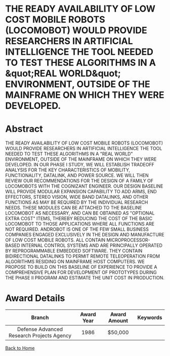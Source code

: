 
THE READY AVAILABILITY OF LOW COST MOBILE ROBOTS (LOCOMOBOT) WOULD PROVIDE RESEARCHERS IN ARTIFICIAL INTELLIGENCE THE TOOL NEEDED TO TEST THESE ALGORITHMS IN A &amp;quot;REAL WORLD&amp;quot; ENVIRONMENT, OUTSIDE OF THE MAINFRAME ON WHICH THEY WERE DEVELOPED.
==================================================================================================================================================================================================================================================================

# Abstract


THE READY AVAILABILITY OF LOW COST MOBILE ROBOTS (LOCOMOBOT) WOULD PROVIDE RESEARCHERS IN ARTIFICIAL INTELLIGENCE THE TOOL NEEDED TO TEST THESE ALGORITHMS IN A &quot;REAL WORLD&quot; ENVIRONMENT, OUTSIDE OF THE MAINFRAME ON WHICH THEY WERE DEVELOPED. IN OUR PHASE I STUDY, WE WILL ESTABLISH TRADEOFF ANALYSIS FOR THE KEY CHARACTERISTICS OF MOBILITY, FUNCTIONALITY, DATALINK, AND POWER SOURCE. WE WILL THEN REVIEW OUR RECOMMENDATIONS FOR THE DESIGN OF A FAMILY OF LOCOMOBOTS WITH THE COGNIZANT ENGINEER. OUR DESIGN BASELINE WILL PROVIDE MODULAR EXPANSION CAPABILITY TO ADD ARMS, END EFFECTORS, STEREO VISION, WIDE BAND DATALINKS, AND OTHER FUNCTIONS AS MAY BE REQUIRED BY THE INDIVIDUAL RESEARCH NEEDS. THESE MODULES CAN BE ATTACHED TO THE BASELINE LOCOMOBOT AS NECESSARY, AND CAN BE OBTAINED AS &quot;OPTIONAL EXTRA COST&quot; ITEMS, THEREBY REDUCING THE COST OF THE BASIC LOCOMOBOT TO THOSE APPLICATIONS WHERE ALL FUNCTIONS ARE NOT REQUIRED. ANDROBOT IS ONE OF THE FEW SMALL BUSINESS COMPANIES ENGAGED EXCLUSIVELY IN THE DESIGN AND MANUFACTURE OF LOW COST MOBILE ROBOTS. ALL CONTAIN MICROPROCESSOR-BASED INTERNAL CONTROL SYSTEMS AND ARE PRINCIPALLY OPERATED BY REPROGRAMMABLE EMBEDDED SOFTWARE. THEY CONTAIN BIDIRECTIONAL DATALINKS TO PERMIT REMOTE TELEOPERATION FROM ALGORITHMS RESIDING ON MAINFRAME HOST COMPUTERS. WE PROPOSE TO BUILD ON THIS BASELINE OF EXPERIENCE TO PROVIDE A COMPREHENSIVE PLAN FOR DEVELOPMENT OF PROTOTYPES DURING THE PHASE II PROGRAM AND ESTIMATE THE UNIT COST IN PRODUCTION.  

# Award Details

|Branch|Award Year|Award Amount|Keywords|
| :---: | :---: | :---: | :---: |
|Defense Advanced Research Projects Agency|1986|$50,000||
  
  


[Back to Home](https://github.com/chrischow/dod_sbir_awards#157)
